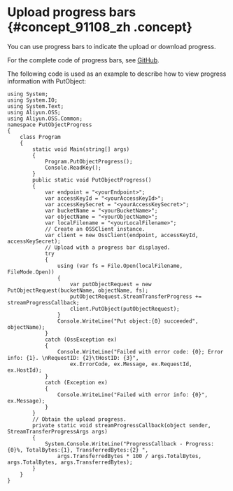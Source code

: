 # Upload progress bars {#concept_91108_zh .concept}

You can use progress bars to indicate the upload or download progress.

For the complete code of progress bars, see [GitHub](https://github.com/aliyun/aliyun-oss-csharp-sdk/blob/master/samples/Samples/ProgressSample.cs).

The following code is used as an example to describe how to view progress information with PutObject:

```
using System;
using System.IO;
using System.Text;
using Aliyun.OSS;
using Aliyun.OSS.Common;
namespace PutObjectProgress
{
    class Program
    {
        static void Main(string[] args)
        {
            Program.PutObjectProgress();
            Console.ReadKey();
        }
        public static void PutObjectProgress()
        {
            var endpoint = "<yourEndpoint>";
            var accessKeyId = "<yourAccessKeyId>";
            var accessKeySecret = "<yourAccessKeySecret>";
            var bucketName = "<yourBucketName>";
            var objectName = "<yourObjectName>";
            var localFilename = "<yourLocalFilename>";
            // Create an OSSClient instance.
            var client = new OssClient(endpoint, accessKeyId, accessKeySecret);
            // Upload with a progress bar displayed.
            try
            {
                using (var fs = File.Open(localFilename, FileMode.Open))
                {
                    var putObjectRequest = new PutObjectRequest(bucketName, objectName, fs);
                    putObjectRequest.StreamTransferProgress += streamProgressCallback;
                    client.PutObject(putObjectRequest);
                }
                Console.WriteLine("Put object:{0} succeeded", objectName);
            }
            catch (OssException ex)
            {
                Console.WriteLine("Failed with error code: {0}; Error info: {1}. \nRequestID: {2}\tHostID: {3}",
                    ex.ErrorCode, ex.Message, ex.RequestId, ex.HostId);
            }
            catch (Exception ex)
            {
                Console.WriteLine("Failed with error info: {0}", ex.Message);
            }
        }
        // Obtain the upload progress.
        private static void streamProgressCallback(object sender, StreamTransferProgressArgs args)
        {
            System.Console.WriteLine("ProgressCallback - Progress: {0}%, TotalBytes:{1}, TransferredBytes:{2} ",
                args.TransferredBytes * 100 / args.TotalBytes, args.TotalBytes, args.TransferredBytes);
        }
    }
}
```

